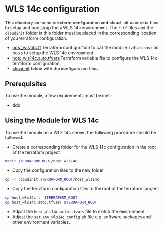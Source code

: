 # WLS 14c configuration

This directory contains terraform configuration and cloud-init user data files
to setup and bootstrap the a WLS 14c environment. The `*.tf` files and the
`cloudinit` folder in this folder must be placed in the corresponding location
of you terraform configuration.

- [host_wls14c.tf](host_wls14c.tf) Terraform configuration to call the module
  `tvdlab-host` as basis to setup the WLS 14c environment
- [host_wls14c.auto.tfvars](host_wls14c.auto.tfvars) Terraform variable file to
  configure the WLS 14c terraform configuration.
- [cloudinit](cloudinit) folder with the configuration files.

## Prerequisites

To use the module, a few requirements must be met:

- ddd

## Using the Module for WLS 14c

To use the module on a WLS 14c server, the following procedure should be followed.

- Create a corresponding folder for the WLS 14c configuration in the root of the terraform project

```bash
mkdir $TERRAFORM_ROOT/host_wls14c
```

- Copy the configuration files to the new folder

```bash
cp -r cloudinit $TERRAFORM_ROOT/host_wls14c
```

- Copy the terraform configuration files to the root of the terraform project

```bash
cp host_wls14c.tf $TERRAFORM_ROOT
cp host_wls14c.auto.tfvars $TERRAFORM_ROOT
```

- Adjust the `host_wls14c.auto.tfvars` file to match the environment
- Adjust the `set_env_wls14c_config.sh` file e.g. software packages and other
  environment variables.
